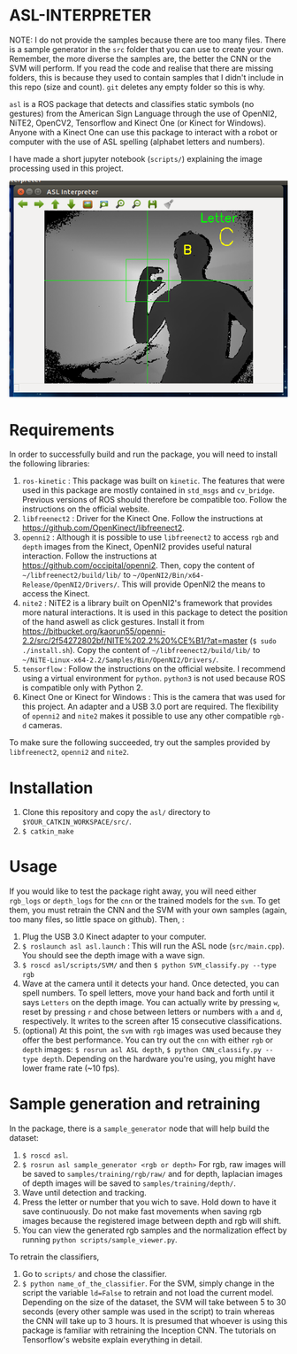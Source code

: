 ASL-INTERPRETER
===
NOTE: I do not provide the samples because there are too many files. There is a sample generator in the `src` folder that you can use to create your own. Remember, the more diverse the samples are, the better the CNN or the SVM will perform. If you read the code and realise that there are missing folders, this is because they used to contain samples that I didn't include in this repo (size and count). `git` deletes any empty folder so this is why.

`asl` is a ROS package that detects and classifies static symbols (no gestures) from the American Sign Language through the use of OpenNI2, NiTE2, OpenCV2, Tensorflow and Kinect One (or Kinect for Windows). Anyone with a Kinect One can use this package to interact with a robot or computer with the use of ASL spelling (alphabet letters and numbers).

I have made a short jupyter notebook (`scripts/`) explaining the image processing used in this project.

![img1](pictures/example.png)

# Requirements
In order to successfully build and run the package, you will need to install the following libraries:
  1. `ros-kinetic` : This package was built on `kinetic`. The features that were used in this package are mostly contained in `std_msgs` and `cv_bridge`. Previous versions of ROS should therefore be compatible too. Follow the instructions on the official website.
  2. `libfreenect2` : Driver for the Kinect One. Follow the instructions at https://github.com/OpenKinect/libfreenect2. 
  3. `openni2` : Although it is possible to use `libfreenect2` to access `rgb` and `depth` images from the Kinect, OpenNI2 provides useful natural interaction. Follow the instructions at https://github.com/occipital/openni2. Then, copy the content of `~/libfreenect2/build/lib/` to `~/OpenNI2/Bin/x64-Release/OpenNI2/Drivers/`. This will provide OpenNI2 the means to access the Kinect.
  4. `nite2` : NiTE2 is a library built on OpenNI2's framework that provides more natural interactions. It is used in this package to detect the position of the hand aswell as click gestures. Install it from https://bitbucket.org/kaorun55/openni-2.2/src/2f54272802bf/NITE%202.2%20%CE%B1/?at=master (`$ sudo ./install.sh`). Copy the content of `~/libfreenect2/build/lib/` to `~/NiTE-Linux-x64-2.2/Samples/Bin/OpenNI2/Drivers/`.
  5. `tensorflow` : Follow the instructions on the official website. I recommend using a virtual environment for `python`. `python3` is not used because ROS is compatible only with Python 2.
  6. Kinect One or Kinect for Windows : This is the camera that was used for this project. An adapter and a USB 3.0 port are required. The flexibility of `openni2` and `nite2` makes it possible to use any other compatible `rgb-d` cameras.

To make sure the following succeeded, try out the samples provided by `libfreenect2`, `openni2` and `nite2`.

# Installation
  1. Clone this repository and copy the `asl/` directory to `$YOUR_CATKIN_WORKSPACE/src/`.
  2. `$ catkin_make`

# Usage
If you would like to test the package right away, you will need either `rgb_logs` or `depth_logs` for the `cnn` or the trained models for the `svm`. To get them, you must retrain the CNN and the SVM with your own samples (again, too many files, so little space on github). Then, :
  1. Plug the USB 3.0 Kinect adapter to your computer.
  2. `$ roslaunch asl asl.launch` : This will run the ASL node (`src/main.cpp`). You should see the depth image with a wave sign.
  3. `$ roscd asl/scripts/SVM/` and then `$ python SVM_classify.py --type rgb`
  4. Wave at the camera until it detects your hand. Once detected, you can spell numbers. To spell letters, move your hand back and forth until it says `Letters` on the depth image. You can actually write by pressing `w`, reset by pressing `r` and chose between letters or numbers with `a` and `d`, respectively. It writes to the screen after 15 consecutive classifications.
  5. (optional) At this point, the `svm` with `rgb` images was used because they offer the best performance. You can try out the `cnn` with either `rgb` or `depth` images: `$ rosrun asl ASL depth`, `$ python CNN_classify.py --type depth`. Depending on the hardware you're using, you might have lower frame rate (~10 fps).

# Sample generation and retraining
In the package, there is a `sample_generator` node that will help build the dataset:
  1. `$ roscd asl`.
  2. `$ rosrun asl sample_generator <rgb or depth>` For rgb, raw images will be saved to `samples/training/rgb/raw/` and for depth, laplacian images of depth images will be saved to `samples/training/depth/`.
  3. Wave until detection and tracking.
  4. Press the letter or number that you wich to save. Hold down to have it save continuously. Do not make fast movements when saving rgb images because the registered image between depth and rgb will shift.
  5. You can view the generated rgb samples and the normalization effect by running `python scripts/sample_viewer.py`.

To retrain the classifiers, 
  1. Go to `scripts/` and chose the classifier.
  2. `$ python name_of_the_classifier`. For the SVM, simply change in the script the variable `ld=False` to retrain and not load the current model. Depending on the size of the dataset, the SVM will take between 5 to 30 seconds (every other sample was used in the script) to train whereas the CNN will take up to 3 hours. It is presumed that whoever is using this package is familiar with retraining the Inception CNN. The tutorials on Tensorflow's website explain everything in detail.
